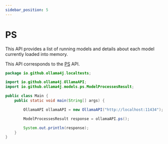 ```yaml
---
sidebar_position: 5
---
```


# PS

This API provides a list of running models and details about each model currently loaded into memory.

This API corresponds to the [PS](https://github.com/ollama/ollama/blob/main/docs/api.md#list-running-models) API.

```java
package io.github.ollama4j.localtests;

import io.github.ollama4j.OllamaAPI;
import io.github.ollama4j.models.ps.ModelProcessesResult;

public class Main {
    public static void main(String[] args) {

        OllamaAPI ollamaAPI = new OllamaAPI("http://localhost:11434");

        ModelProcessesResult response = ollamaAPI.ps();

        System.out.println(response);
    }
}
```